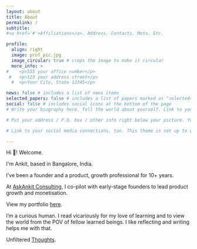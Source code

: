 ```yaml
---
layout: about
title: About
permalink: /
subtitle: 
#<a href='#'>Affiliations</a>. Address. Contacts. Moto. Etc.

profile:
  align: right
  image: prof_pic.jpg
  image_circular: true # crops the image to make it circular
  more_info: >
#    <p>555 your office number</p>
 #   <p>123 your address street</p>
  #  <p>Your City, State 12345</p>

news: false # includes a list of news items
selected_papers: false # includes a list of papers marked as "selected={true}"
social: false # includes social icons at the bottom of the page
# Write your biography here. Tell the world about yourself. Link to your favorite [subreddit](http://reddit.com). You can put a picture in, too. The code is already in, just name your picture `prof_pic.jpg` and put it in the `img/` folder. SS

# Put your address / P.O. box / other info right below your picture. You can also disable any of these elements by editing `profile` property of the YAML header of your `_pages/about.md`. Edit `_bibliography/papers.bib` and Jekyll will render your [publications page](/al-folio/publications/) automatically.

# Link to your social media connections, too. This theme is set up to use [Font Awesome icons](https://fontawesome.com/) and [Academicons](https://jpswalsh.github.io/academicons/), like the ones below. Add your Facebook, Twitter, LinkedIn, Google Scholar, or just disable all of them.

---
```

Hi 👋! Welcome.

I'm Ankit, based in Bangalore, India. 

I’ve been a founder and a product, growth professional for 10+ years. 

At [AskAnkit Consulting](https://askankit.me/work-with-me/), I co-pilot with early-stage founders to lead product growth and monetisation. 

View my portfolio [here](https://askankit.me/portfolio-2/).

I’m a curious human. I read vicariously for my love of learning and to view the world from the POV of fellow learned beings. I like reflecting and writing helps me with that.

Unfiltered [Thoughts](https://askankit.me/articles/).